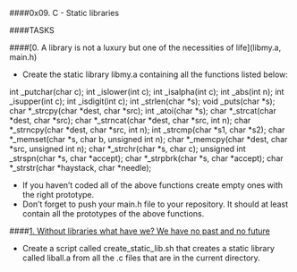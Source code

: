 ####0x09. C - Static libraries

####TASKS

####[0. A library is not a luxury but one of the necessities of life](libmy.a, main.h)
- Create the static library libmy.a containing all the functions listed below:

int _putchar(char c);
int _islower(int c);
int _isalpha(int c);
int _abs(int n);
int _isupper(int c);
int _isdigit(int c);
int _strlen(char *s);
void _puts(char *s);
char *_strcpy(char *dest, char *src);
int _atoi(char *s);
char *_strcat(char *dest, char *src);
char *_strncat(char *dest, char *src, int n);
char *_strncpy(char *dest, char *src, int n);
int _strcmp(char *s1, char *s2);
char *_memset(char *s, char b, unsigned int n);
char *_memcpy(char *dest, char *src, unsigned int n);
char *_strchr(char *s, char c);
unsigned int _strspn(char *s, char *accept);
char *_strpbrk(char *s, char *accept);
char *_strstr(char *haystack, char *needle);
- If you haven’t coded all of the above functions create empty ones with the right prototype.
- Don’t forget to push your main.h file to your repository. It should at least contain all the prototypes of the above functions.


####[1. Without libraries what have we? We have no past and no future](create_static_lib.sh)
- Create a script called create_static_lib.sh that creates a static library called liball.a from all the .c files that are in the current directory.

